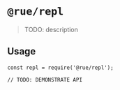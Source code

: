# `@rue/repl`

> TODO: description

## Usage

```
const repl = require('@rue/repl');

// TODO: DEMONSTRATE API
```
